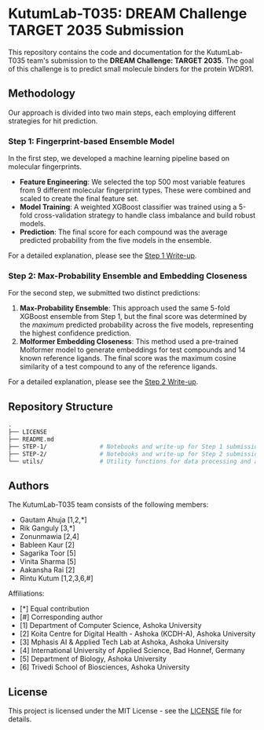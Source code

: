 # KutumLab-T035: DREAM Challenge TARGET 2035 Submission

This repository contains the code and documentation for the KutumLab-T035 team's submission to the **DREAM Challenge: TARGET 2035**. The goal of this challenge is to predict small molecule binders for the protein WDR91.

## Methodology

Our approach is divided into two main steps, each employing different strategies for hit prediction.

### Step 1: Fingerprint-based Ensemble Model

In the first step, we developed a machine learning pipeline based on molecular fingerprints.

- **Feature Engineering**: We selected the top 500 most variable features from 9 different molecular fingerprint types. These were combined and scaled to create the final feature set.
- **Model Training**: A weighted XGBoost classifier was trained using a 5-fold cross-validation strategy to handle class imbalance and build robust models.
- **Prediction**: The final score for each compound was the average predicted probability from the five models in the ensemble.

For a detailed explanation, please see the [Step 1 Write-up](./STEP-1/README.md).

### Step 2: Max-Probability Ensemble and Embedding Closeness

For the second step, we submitted two distinct predictions:

1. **Max-Probability Ensemble**: This approach used the same 5-fold XGBoost ensemble from Step 1, but the final score was determined by the *maximum* predicted probability across the five models, representing the highest confidence prediction.
2. **Molformer Embedding Closeness**: This method used a pre-trained Molformer model to generate embeddings for test compounds and 14 known reference ligands. The final score was the maximum cosine similarity of a test compound to any of the reference ligands.

For a detailed explanation, please see the [Step 2 Write-up](./STEP-2/README.md).

## Repository Structure

```bash
.
├── LICENSE
├── README.md
├── STEP-1/               # Notebooks and write-up for Step 1 submission.
├── STEP-2/               # Notebooks and write-up for Step 2 submissions.
└── utils/                # Utility functions for data processing and analysis.
```

## Authors

The KutumLab-T035 team consists of the following members:

- Gautam Ahuja [1,2,*]
- Rik Ganguly [3,*]
- Zonunmawia [2,4]
- Bableen Kaur [2]
- Sagarika Toor [5]
- Vinita Sharma [5]
- Aakansha Rai [2]
- Rintu Kutum [1,2,3,6,#]

Affiliations:

- [*] Equal contribution
- [#] Corresponding author
- [1] Department of Computer Science, Ashoka University
- [2] Koita Centre for Digital Health - Ashoka (KCDH-A), Ashoka University
- [3] Mphasis AI & Applied Tech Lab at Ashoka, Ashoka University
- [4] International University of Applied Science, Bad Honnef, Germany
- [5] Department of Biology, Ashoka University
- [6] Trivedi School of Biosciences, Ashoka University

## License

This project is licensed under the MIT License - see the [LICENSE](./LICENSE) file for details.
